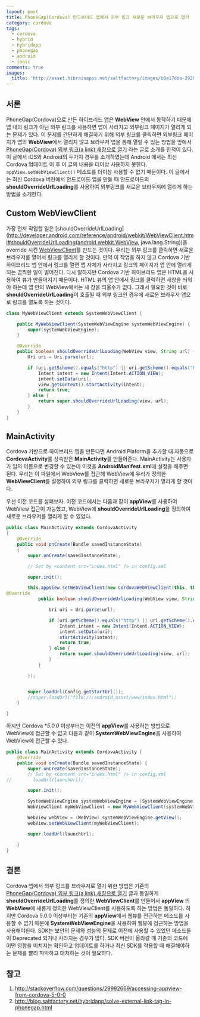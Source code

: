 ```yaml
---
layout: post
title: PhoneGap(Cordova) 안드로이드 앱에서 외부 링크 새로운 브라우저 앱으로 열기
category: cordova
tags:
  - cordova
  - hybrid
  - hybridapp
  - phonegap
  - android
  - ionic
comments: true
images:
  title: 'http://asset.hibrainapps.net/saltfactory/images/b8a17dba-2920-478c-9012-b5ab6f7deb6c'
---
```



## 서론

PhoneGap(Cordova)으로 만든 하이브리드 앱은 **WebView** 안에서 동작하기 때문에 앱 내의 링크가 아닌 외부 링크를 사용하면 앱이 사라지고 외부링크 페이지가 열리게 되는 문제가 있다. 이 문제를 간단하게 해결하기 위해 외부 링크를 클릭하면 외부링크 페이지가 앱의 **WebView**에서 열리지 않고 브라우저 앱을 통해 열릴 수 있는 방법을 앞에서 [PhoneGap(Cordova) 외부 링크(a link) 새창으로 열기](http://blog.saltfactory.net/hybridapp/solve-external-link-tag-in-phonegap.html) 라는 글로 소개를 한적이 있다. 이 글에서 iOS와 Android의 두가지 경우를 소개하였는데 Android 에서는 최신 Cordova 업데이트 이 후 이 글의 내용을 더이상 사용하지 못한다.  `appView.setWebViewClient()` 메소드를 더이상 사용할 수 없기 때문이다. 이 글에서는 최신 Cordova 버전에서 안드로이드 앱을 만들 때 안드로이드의 **shouldOverrideUrlLoading**를 사용하여 외부링크를 새로운 브라우저에 열리게 하는 방법을 소개한다.

<!--more-->

## Custom WebViewClient

가장 먼저 작업할 일은 [shouldOverrideUrlLoading](http://developer.android.com/reference/android/webkit/WebViewClient.html#shouldOverrideUrlLoading(android.webkit.WebView, java.lang.String))을 override 시킨  [WebViewClient](http://developer.android.com/reference/android/webkit/WebViewClient.html)를 만드는 것이다. 우리는 외부 링크를 클릭하면 새로운 브라우저를 열어서 링크를 열리게 할 것이다. 만약 이 작업을 하지 않고 Cordova 기반 하이브리드 앱 안에서 링크를 열면 앱 자체가 사라지고 링크의 페이지가 앱 안에 열리게 되는 끔찍한 일이 벌어진다. 다시 말하지만 Cordova 기반 하이브리드 앱은 HTML을 사용하여 뷰가 만들어지기 때문이다. HTML 뷰의 앱 안에서 링크를 클릭하면 새창을 띄워야 하는데 앱 안의 WebView에서는 새 창을 띄울수가 없다. 그래서 필요한 것이 바로 **shouldOverrideUrlLoading**이 호출될 때 외부 링크인 경우에 새로운 브라우저 앱으로 링크를 열도록 하는 것이다.

```java
class MyWebViewClient extends SystemWebViewClient {

    public MyWebViewClient(SystemWebViewEngine systemWebViewEngine) {
        super(systemWebViewEngine);
    }

    @Override
    public boolean shouldOverrideUrlLoading(WebView view, String url) {
        Uri uri = Uri.parse(url);

        if (uri.getScheme().equals("http") || uri.getScheme().equals("https")) {
            Intent intent = new Intent(Intent.ACTION_VIEW);
            intent.setData(uri);
            view.getContext().startActivity(intent);
            return true;
        } else {
            return super.shouldOverrideUrlLoading(view, url);
        }
    }
}
```

## MainActivity

Cordova 기반으로 하이브리드 앱을 만든다면 Android Plaform을 추가할 때 자동으로 **CordovaActivity**를 상속받은 **MainActivity**를 만들어준다. MainActivity는 사용자가 임의 이름으로 변경할 수 있는데 이것을 **AndroidManifest.xml**에 설정을 해주면 된다. 우리는 이 파일에서 WebView를 접근해 WebView에 우리가 정의한 **WebViewClient**를 설정하여 외부 링크를 클릭하면 새로운 브라우저가 열리게 할 것이다.

우선 이전 코드를 살펴보자. 이전 코드에서는  다음과 같이 **appView**를 사용하여 WebView  접근이 가능했고, WebView에 **shouldOverrideUrlLoading**을 정의하여 새로운 브라우저를 열리게 할 수 있었다.

```java
public class MainActivity extends CordovaActivity
{
    @Override
    public void onCreate(Bundle savedInstanceState)
    {
        super.onCreate(savedInstanceState);

        // Set by <content src="index.html" /> in config.xml

        super.init();

        this.appView.setWebViewClient(new CordovaWebViewClient(this, this.appView) {
@Override
            public boolean shouldOverrideUrlLoading(WebView view, String url) {

                Uri uri = Uri.parse(url);

                if (uri.getScheme().equals("http") || uri.getScheme().equals("https")){
                    Intent intent = new Intent(Intent.ACTION_VIEW);
                    intent.setData(uri);
                    startActivity(intent);
                    return true;
                } else {
                    return super.shouldOverrideUrlLoading(view, url);
                }
            }

        });


        super.loadUrl(Config.getStartUrl());
        //super.loadUrl("file:///android_asset/www/index.html");
    }

}
```

하지만 Cordova **5.0.0* 이상부터는 이전의 **appView**를 사용하는 방법으로 WebView에 접근할 수 없고 다음과 같이 **SystemWebViewEngine**을 사용하여 WebView에 접근할 수 있다.

```java
public class MainActivity extends CordovaActivity {
    @Override
    public void onCreate(Bundle savedInstanceState) {
        super.onCreate(savedInstanceState);
        // Set by <content src="index.html" /> in config.xml
//        loadUrl(launchUrl);

        super.init();

        SystemWebViewEngine systemWebViewEngine = (SystemWebViewEngine) appView.getEngine();
        WebViewClient myWebViewClient = new MyWebViewClient(systemWebViewEngine);

        WebView webView = (WebView) systemWebViewEngine.getView();
        webView.setWebViewClient(myWebViewClient);

        super.loadUrl(launchUrl);

    }
}
```

## 결론

Cordova 앱에서 외부 링크를 브라우저로 열기 위한 방법은 기존의 [PhoneGap(Cordova) 외부 링크(a link) 새창으로 열기](http://blog.saltfactory.net/hybridapp/solve-external-link-tag-in-phonegap.html) 글과 동일하게 **shouldOverrideUrlLoading**를 정의한 **WebViewClient**를 만들어서 **appView** 의 **WebView**에 새롭게 정의한 WebViewClient를 사용하도록 하는 방법은 동일하다. 하지만 Cordova 5.0.0 이상부터는 기존의 **appView**에서 웹뷰를 전근하는 메소드를 사용할 수 없기 때문에 **SystemWebViewEngine**을 사용하여 웹뷰에 접근하는 방법을 사용해야한다. SDK는 보안의 문제와 성능의 문제로 이전에 사용할 수 있었던 메소드들이 Deprecated 되거나 사라지는 경우가 많다. SDK 버전이 올라갈 때 기존의 코드에 어떤 영향을 미치지는 확인하고 업데이트를 하거나 최신 SDK를 적용할 때 해결해야하는 문제를 빨리 파악하고 대처하는 것이 필요하다.


## 참고

1. http://stackoverflow.com/questions/29992669/accessing-appview-from-cordova-5-0-0
2. http://blog.saltfactory.net/hybridapp/solve-external-link-tag-in-phonegap.html

